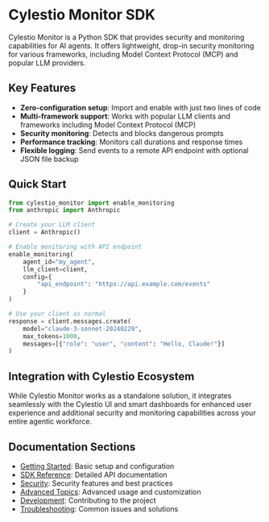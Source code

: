 # Cylestio Monitor SDK

Cylestio Monitor is a Python SDK that provides security and monitoring capabilities for AI agents. It offers lightweight, drop-in security monitoring for various frameworks, including Model Context Protocol (MCP) and popular LLM providers.

## Key Features

- **Zero-configuration setup**: Import and enable with just two lines of code
- **Multi-framework support**: Works with popular LLM clients and frameworks including Model Context Protocol (MCP)
- **Security monitoring**: Detects and blocks dangerous prompts
- **Performance tracking**: Monitors call durations and response times
- **Flexible logging**: Send events to a remote API endpoint with optional JSON file backup

## Quick Start

```python
from cylestio_monitor import enable_monitoring
from anthropic import Anthropic

# Create your LLM client
client = Anthropic()

# Enable monitoring with API endpoint
enable_monitoring(
    agent_id="my_agent",
    llm_client=client,
    config={
        "api_endpoint": "https://api.example.com/events"
    }
)

# Use your client as normal
response = client.messages.create(
    model="claude-3-sonnet-20240229",
    max_tokens=1000,
    messages=[{"role": "user", "content": "Hello, Claude!"}]
)
```

## Integration with Cylestio Ecosystem

While Cylestio Monitor works as a standalone solution, it integrates seamlessly with the Cylestio UI and smart dashboards for enhanced user experience and additional security and monitoring capabilities across your entire agentic workforce.

## Documentation Sections

- [Getting Started](getting-started/quick-start.md): Basic setup and configuration
- [SDK Reference](sdk-reference/overview.md): Detailed API documentation
- [Security](security/best-practices.md): Security features and best practices
- [Advanced Topics](advanced-topics/custom-integrations.md): Advanced usage and customization
- [Development](development/contributing.md): Contributing to the project
- [Troubleshooting](troubleshooting/common-issues.md): Common issues and solutions 